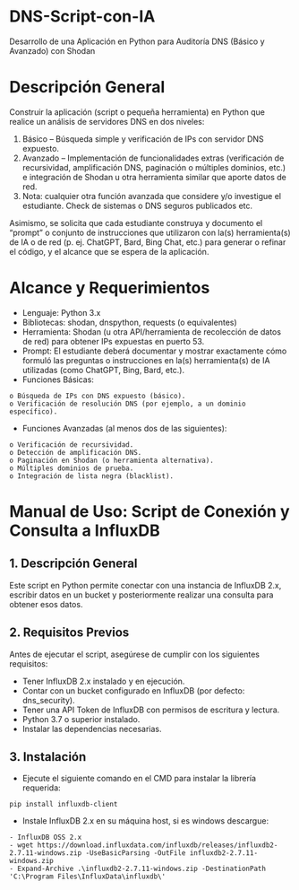 # DNS-Script-con-IA

Desarrollo de una Aplicación en Python para Auditoría DNS (Básico y  Avanzado) con Shodan

# Descripción General

Construir la aplicación (script o pequeña herramienta) en Python que realice un análisis de servidores DNS en dos niveles:

1. Básico – Búsqueda simple y verificación de IPs con servidor DNS expuesto. 
2. Avanzado – Implementación de funcionalidades extras (verificación de  recursividad, amplificación DNS, paginación o múltiples dominios, etc.) e integración de Shodan u otra herramienta similar que aporte datos de red.
3. Nota: cualquier otra función avanzada que considere y/o investigue el estudiante. Check de sistemas o DNS seguros publicados etc.

Asimismo, se solicita que cada estudiante construya y documento el “prompt” o conjunto de instrucciones que utilizaron con la(s) herramienta(s) de IA o de red (p. ej. ChatGPT, Bard, Bing Chat, etc.) para generar o refinar el código, y el alcance que se espera de la aplicación.

# Alcance y Requerimientos

* Lenguaje: Python 3.x 
* Bibliotecas: shodan, dnspython, requests (o equivalentes)
* Herramienta: Shodan (u otra API/herramienta de recolección de datos de red) para obtener IPs expuestas en puerto 53. 
* Prompt: El estudiante deberá documentar y mostrar exactamente cómo formuló las preguntas o instrucciones en la(s) herramienta(s) de IA utilizadas (como ChatGPT, Bing, Bard, etc.).
* Funciones Básicas:
```
o Búsqueda de IPs con DNS expuesto (básico).
o Verificación de resolución DNS (por ejemplo, a un dominio específico).
```
* Funciones Avanzadas (al menos dos de las siguientes):
```
o Verificación de recursividad.
o Detección de amplificación DNS.
o Paginación en Shodan (o herramienta alternativa).
o Múltiples dominios de prueba.
o Integración de lista negra (blacklist).
```
# Manual de Uso: Script de Conexión y Consulta a InfluxDB

## 1. Descripción General

Este script en Python permite conectar con una instancia de InfluxDB 2.x, escribir datos en un bucket y posteriormente realizar una consulta para obtener esos datos.

## 2. Requisitos Previos

Antes de ejecutar el script, asegúrese de cumplir con los siguientes requisitos:

* Tener InfluxDB 2.x instalado y en ejecución.
* Contar con un bucket configurado en InfluxDB (por defecto: dns_security).
* Tener una API Token de InfluxDB con permisos de escritura y lectura.
* Python 3.7 o superior instalado.
* Instalar las dependencias necesarias.

## 3. Instalación

- Ejecute el siguiente comando en el CMD para instalar la librería requerida:
```
pip install influxdb-client
```
- Instale InfluxDB 2.x en su máquina host, si es windows descargue:
```
- InfluxDB OSS 2.x
- wget https://download.influxdata.com/influxdb/releases/influxdb2-2.7.11-windows.zip -UseBasicParsing -OutFile influxdb2-2.7.11-windows.zip
- Expand-Archive .\influxdb2-2.7.11-windows.zip -DestinationPath 'C:\Program Files\InfluxData\influxdb\'
```
